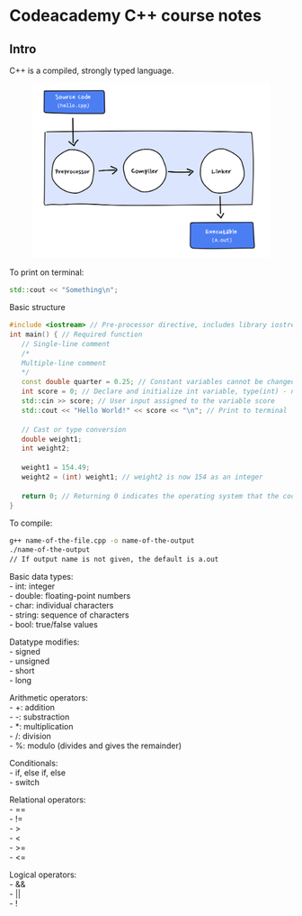 # Codeacademy C++ course notes

## Intro

C++ is a compiled, strongly typed language.

<figure><img src="../../../.gitbook/assets/image (6).png" alt=""><figcaption></figcaption></figure>

To print on terminal:

```cpp
std::cout << "Something\n";
```

Basic structure

```cpp
#include <iostream> // Pre-processor directive, includes library iostream
int main() { // Required function
   // Single-line comment
   /*
   Multiple-line comment
   */
   const double quarter = 0.25; // Constant variables cannot be changed during execution (const)
   int score = 0; // Declare and initialize int variable, type(int) - name(score) - end of statement(;)
   std::cin >> score; // User input assigned to the variable score
   std::cout << "Hello World!" << score << "\n"; // Print to terminal
   
   // Cast or type conversion
   double weight1;
   int weight2;

   weight1 = 154.49;
   weight2 = (int) weight1; // weight2 is now 154 as an integer
   
   return 0; // Returning 0 indicates the operating system that the code executed successfully. Optional
}
```

To compile:

```bash
g++ name-of-the-file.cpp -o name-of-the-output
./name-of-the-output
// If output name is not given, the default is a.out
```

Basic data types:\
\- int: integer\
\- double: floating-point numbers\
\- char: individual characters\
\- string: sequence of characters\
\- bool: true/false values

Datatype modifies:\
\- signed\
\- unsigned\
\- short\
\- long

Arithmetic operators:\
\- +: addition\
\- -: substraction\
\- \*: multiplication\
\- /: division\
\- %: modulo (divides and gives the remainder)

Conditionals:\
\- if, else if, else\
\- switch

Relational operators:\
\- ==\
\- !=\
\- >\
\- <\
\- >=\
\- <=

Logical operators:\
\- &&\
\- ||\
\- !



